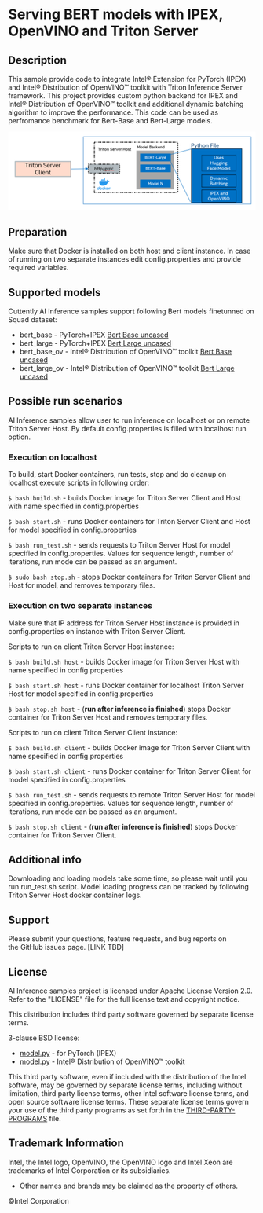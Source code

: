 # Serving BERT models with IPEX, OpenVINO and Triton Server

## Description
This sample provide code to integrate Intel® Extension for PyTorch (IPEX) and Intel® Distribution of OpenVINO™ toolkit with Triton Inference Server framework. This project provides custom python backend for IPEX and Intel® Distribution of OpenVINO™ toolkit and additional dynamic batching algorithm to improve the performance. This code can be used as perfromance benchmark for Bert-Base and Bert-Large models.

![graph](./graph.jpg)

## Preparation
Make sure that Docker is installed on both host and client instance.
In case of running on two separate instances edit config.properties and provide required variables.
## Supported models
Cuttently AI Inference samples support following Bert models finetunned on Squad dataset:
- bert_base        - PyTorch+IPEX [Bert Base uncased](https://huggingface.co/csarron/bert-base-uncased-squad-v1 "Bert Base uncased")
- bert_large        - PyTorch+IPEX [Bert Large uncased](https://huggingface.co/bert-large-uncased-whole-word-masking-finetuned-squad "Bert Large uncased")
- bert_base_ov  - Intel® Distribution of OpenVINO™ toolkit  [Bert Base uncased](https://huggingface.co/csarron/bert-base-uncased-squad-v1 "Bert Base uncased")
- bert_large_ov - Intel® Distribution of OpenVINO™ toolkit  [Bert Large uncased](https://huggingface.co/bert-large-uncased-whole-word-masking-finetuned-squad "Bert Large uncased")

## Possible run scenarios
AI Inference samples allow user to run inference on localhost or on remote Triton Server Host. 
By default config.properties is filled with localhost run option. 
### Execution on localhost
To build, start Docker containers, run tests, stop and do cleanup on localhost execute scripts in following order:

`$ bash build.sh`  - builds Docker image for Triton Server Client and Host with name specified in config.properties

`$ bash start.sh`  - runs Docker containers for Triton Server Client and Host for model specified in config.properties

`$ bash run_test.sh`  - sends requests to Triton Server Host for model specified in config.properties. Values for sequence length, number of iterations, run mode can be passed as an argument.

`$ sudo bash stop.sh`  - stops Docker containers for Triton Server Client and Host for model, and removes temporary files. 

### Execution on two separate instances
Make sure that IP address for Triton Server Host instance is provided in config.properties on instance with Triton Server Client.

Scripts to run on client Triton Server Host instance:

`$ bash build.sh host`  - builds Docker image for Triton Server Host with name specified in config.properties

`$ bash start.sh host`  - runs Docker container for localhost Triton Server Host for model specified in config.properties

`$ bash stop.sh host`  - (**run after inference is finished**) stops Docker container for Triton Server Host and removes temporary files. 

Scripts to run on client Triton Server Client instance:

`$ bash build.sh client`  - builds Docker image for Triton Server Client with name specified in config.properties

`$ bash start.sh client`  - runs Docker container for Triton Server Client for model specified in config.properties

`$ bash run_test.sh`  - sends requests to remote Triton Server Host for model specified in config.properties. Values for sequence length, number of iterations, run mode can be passed as an argument.

`$ bash stop.sh client`  - (**run after inference is finished**) stops Docker container for Triton Server Client. 

## Additional info
Downloading and loading models take some time, so please wait until you run run_test.sh script.
Model loading progress can be tracked by following Triton Server Host docker container logs.

## Support
Please submit your questions, feature requests, and bug reports on the GitHub issues page.
[LINK TBD]

## License 
AI Inference samples project is licensed under Apache License Version 2.0. Refer to the "LICENSE" file for the full license text and copyright notice.

This distribution includes third party software governed by separate license terms.

3-clause BSD license:
- [model.py](./model_utils/bert_common/1/model.py) -  for PyTorch (IPEX)
- [model.py](./model_utils/bert_common_ov/1/model.py) -  Intel® Distribution of OpenVINO™ toolkit

This third party software, even if included with the distribution of the Intel software, may be governed by separate license terms, including without limitation, third party license terms, other Intel software license terms, and open source software license terms. These separate license terms govern your use of the third party programs as set forth in the [THIRD-PARTY-PROGRAMS](./THIRD-PARTY-PROGRAMS) file.

## Trademark Information
Intel, the Intel logo, OpenVINO, the OpenVINO logo and Intel Xeon are trademarks of Intel Corporation or its subsidiaries.
* Other names and brands may be claimed as the property of others.

&copy;Intel Corporation
